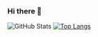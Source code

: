 ### Hi there 👋

<!--
**armanDark/armanDark** is a ✨ _special_ ✨ repository because its `README.md` (this file) appears on your GitHub profile.
-->

![GitHub Stats](https://github-readme-stats.vercel.app/api?username=armandark&theme=react)
[![Top Langs](https://github-readme-stats.vercel.app/api/top-langs/?username=anuraghazra)](https://github.com/armanDark/github-readme-stats)
